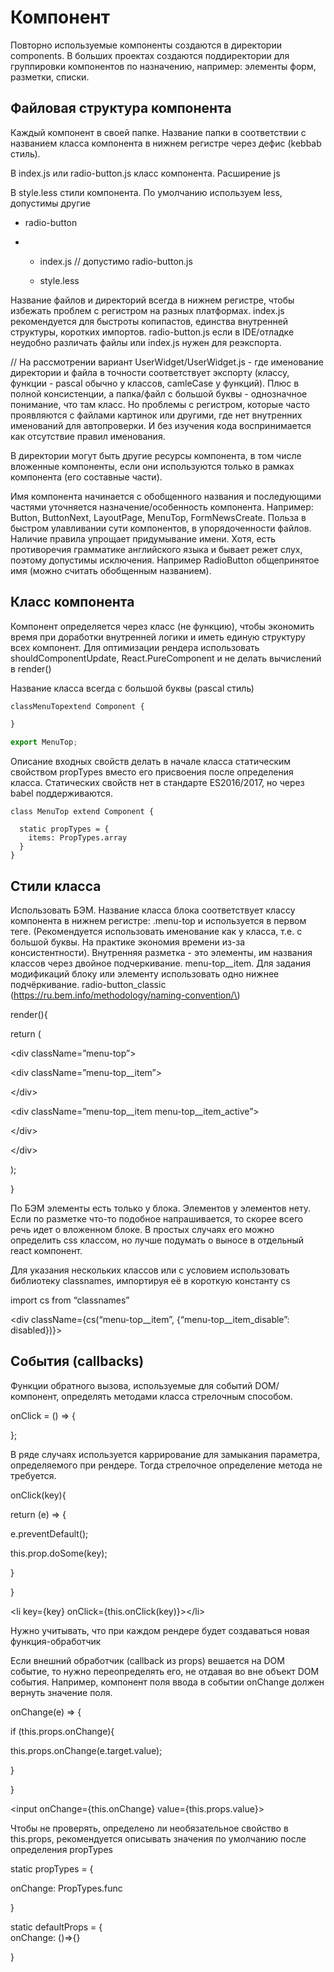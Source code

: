 # Компонент

Повторно используемые компоненты создаются в директории components. В больших проектах создаются поддиректории для группировки компонентов по назначению, например: элементы форм, разметки, списки.

## Файловая структура компонента

Каждый компонент в своей папке. Название папки в соответствии с названием класса компонента в нижнем регистре через дефис \(kebbab стиль\).



В index.js или radio-button.js класс компонента. Расширение js

В style.less стили компонента. По умолчанию используем less, допустимы другие



* radio-button

* * index.js // допустимо radio-button.js

  * style.less



Название файлов и директорий всегда в нижнем регистре, чтобы избежать проблем с регистром на разных платформах. index.js рекомендуется для быстроты копипастов, единства внутренней структуры, коротких импортов. radio-button.js если в IDE/отладке неудобно различать файлы или index.js нужен для реэкспорта.

// На рассмотрении вариант UserWidget/UserWidget.js - где именование директории и файла в точности соответствует экспорту \(классу, функции - pascal обычно у классов, camleCase у функций\). Плюс в полной консистенции, а папка/файл с большой буквы - однозначное понимание, что там класс. Но проблемы с регистром, которые часто проявляются с файлами картинок или другими, где нет внутренних именований для автопроверки. И без изучения кода воспринимается как отсутствие правил именования.

В директории могут быть другие ресурсы компонента, в том числе вложенные компоненты, если они используются только в рамках компонента \(его составные части\).

Имя компонента начинается с обобщенного названия и последующими частями уточняется назначение/особенность компонента. Например: Button, ButtonNext, LayoutPage, MenuTop, FormNewsCreate. Польза в быстром улавливании сути компонентов, в упорядоченности файлов. Наличие правила упрощает придумывание имени. Хотя, есть противоречия грамматике английского языка и бывает режет слух, поэтому допустимы исключения. Например RadioButton общепринятое имя \(можно считать обобщенным названием\).

## Класс компонента

Компонент определяется через класс \(не функцию\), чтобы экономить время при доработки внутренней логики и иметь единую структуру всех компонент. Для оптимизации рендера использовать shouldComponentUpdate, React.PureComponent и не делать вычислений в render\(\)

Название класса всегда с большой буквы \(pascal стиль\)

```js
classMenuTopextend Component {

}

export MenuTop;
```



Описание входных свойств делать в начале класса статическим свойством propTypes вместо его присвоения после определения класса. Статических свойств нет в стандарте ES2016/2017, но через babel поддерживаются.

```
class MenuTop extend Component {

  static propTypes = {
    items: PropTypes.array
  }
}

```

## Стили класса

Использовать БЭМ. Название класса блока соответствует классу компонента в нижнем регистре: .menu-top и используется в первом теге. \(Рекомендуется использовать именование как у класса, т.е. с большой буквы. На практике экономия времени из-за консистентности\). Внутренняя разметка - это элементы, им названия классов через двойное подчеркивание. menu-top\_\_item. Для задания модификаций блоку или элементу использовать одно нижнее подчёркивание. radio-button\_classic \(https://ru.bem.info/methodology/naming-convention/\)

  


render\(\){

return \(

&lt;div className=”menu-top”&gt;

&lt;div className=”menu-top\_\_item”&gt;

  


&lt;/div&gt;

&lt;div className=”menu-top\_\_item menu-top\_\_item\_active”&gt;

  


&lt;/div&gt;

&lt;/div&gt;

\);

}

  


  


  


  


  


По БЭМ элементы есть только у блока. Элементов у элементов нету. Если по разметке что-то подобное напрашивается, то скорее всего речь идет о вложенном блоке. В простых случаях его можно определить css классом, но лучше подумать о выносе в отдельный react компонент.

  


Для указания нескольких классов или с условием использовать библиотеку classnames, импортируя её в короткую константу cs

  


import cs from “classnames”

  


&lt;div className={cs\(“menu-top\_\_item”, {“menu-top\_\_item\_disable”: disabled}\)}&gt;

## События \(callbacks\)

Функции обратного вызова, используемые для событий DOM/компонент, определять методами класса стрелочным способом. 

  


onClick = \(\) =&gt; {



};

  


В ряде случаях используется каррирование для замыкания параметра, определяемого при рендере. Тогда стрелочное определение метода не требуется.

  


onClick\(key\){

return \(e\) =&gt; {

e.preventDefault\(\);

this.prop.doSome\(key\);

}

}

  


&lt;li key={key} onClick={this.onClick\(key\)}&gt;&lt;/li&gt;

  


Нужно учитывать, что при каждом рендере будет создаваться новая функция-обработчик

  


Если внешний обработчик \(callback из props\) вешается на DOM событие, то нужно переопределять его, не отдавая во вне объект DOM события. Например, компонент поля ввода в событии onChange должен вернуть значение поля.

  


onChange\(e\) =&gt; {

if \(this.props.onChange\){

this.props.onChange\(e.target.value\);

}

}

  


&lt;input onChange={this.onChange} value={this.props.value}&gt;

  


Чтобы не проверять, определено ли необязательное свойство в this.props, рекомендуется описывать значения по умолчанию после определения propTypes

  


static propTypes = {

onChange: PropTypes.func

}

  


static defaultProps = {  
onChange: \(\)=&gt;{}

}

  


